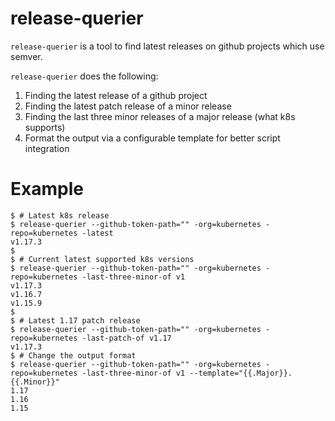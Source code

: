release-querier
===============

`release-querier` is a tool to find latest releases on github projects which use semver.

`release-querier` does the following:

1. Finding the latest release of a github project
2. Finding the latest patch release of a minor release
3. Finding the last three minor releases of a major release (what k8s supports)
4. Format the output via a configurable template for better script integration

Example
=======

```
$ # Latest k8s release
$ release-querier --github-token-path="" -org=kubernetes -repo=kubernetes -latest
v1.17.3
$
$ # Current latest supported k8s versions
$ release-querier --github-token-path="" -org=kubernetes -repo=kubernetes -last-three-minor-of v1
v1.17.3
v1.16.7
v1.15.9
$
$ # Latest 1.17 patch release
$ release-querier --github-token-path="" -org=kubernetes -repo=kubernetes -last-patch-of v1.17
v1.17.3
$ # Change the output format
$ release-querier --github-token-path="" -org=kubernetes -repo=kubernetes -last-three-minor-of v1 --template="{{.Major}}.{{.Minor}}"
1.17
1.16
1.15
```

